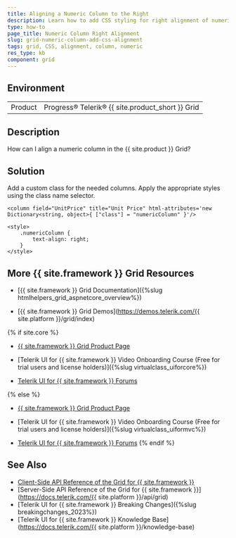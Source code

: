 ```yaml
---
title: Aligning a Numeric Column to the Right
description: Learn how to add CSS styling for right alignment of numeric field in the Grid for {{ site.framework }}. Find the solution in the Knowledge Base section of the {{ site.product }} documentation.
type: how-to
page_title: Numeric Column Right Alignment
slug: grid-numeric-column-add-css-alignment
tags: grid, CSS, alignment, column, numeric
res_type: kb
component: grid
---
```


## Environment

<table>
 <tr>
  <td>Product</td>
  <td>Progress® Telerik® {{ site.product_short }} Grid</td>
 </tr>
</table>


## Description

How can I align a numeric column in the {{ site.product }} Grid?

## Solution

Add a custom class for the needed columns. Apply the appropriate styles using the class name selector. 

```
<column field="UnitPrice" title="Unit Price" html-attributes='new Dictionary<string, object>{ ["class"] = "numericColumn" }'/>

<style>
    .numericColumn {
        text-align: right;
    }
</style>    
```

## More {{ site.framework }} Grid Resources

* [{{ site.framework }} Grid Documentation]({%slug htmlhelpers_grid_aspnetcore_overview%})

* [{{ site.framework }} Grid Demos](https://demos.telerik.com/{{ site.platform }}/grid/index)

{% if site.core %}
* [{{ site.framework }} Grid Product Page](https://www.telerik.com/aspnet-core-ui/grid)

* [Telerik UI for {{ site.framework }} Video Onboarding Course (Free for trial users and license holders)]({%slug virtualclass_uiforcore%})

* [Telerik UI for {{ site.framework }} Forums](https://www.telerik.com/forums/aspnet-core-ui)

{% else %}
* [{{ site.framework }} Grid Product Page](https://www.telerik.com/aspnet-mvc/grid)

* [Telerik UI for {{ site.framework }} Video Onboarding Course (Free for trial users and license holders)]({%slug virtualclass_uiformvc%})

* [Telerik UI for {{ site.framework }} Forums](https://www.telerik.com/forums/aspnet-mvc)
{% endif %}

## See Also

* [Client-Side API Reference of the Grid for {{ site.framework }}](https://docs.telerik.com/kendo-ui/api/javascript/ui/grid)
* [Server-Side API Reference of the Grid for {{ site.framework }}](https://docs.telerik.com/{{ site.platform }}/api/grid)
* [Telerik UI for {{ site.framework }} Breaking Changes]({%slug breakingchanges_2023%})
* [Telerik UI for {{ site.framework }} Knowledge Base](https://docs.telerik.com/{{ site.platform }}/knowledge-base)
